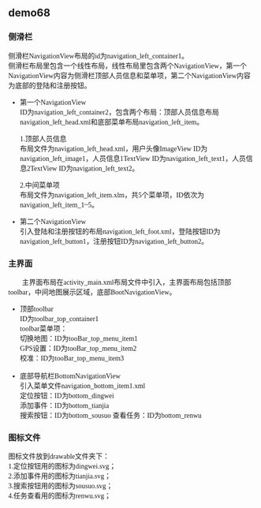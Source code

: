 ## demo68

### 侧滑栏
<font face="宋体">
侧滑栏NavigationView布局的id为navigation_left_container1。<br/>
侧滑栏布局里包含一个线性布局，线性布局里包含两个NavigationView，第一个NavigationView内容为侧滑栏顶部人员信息和菜单项，第二个NavigationView内容为底部的登陆和注册按钮。  

* 第一个NavigationView  
  ID为navigation_left_container2，包含两个布局：顶部人员信息布局navigation_left_head.xml和底部菜单布局navigation_left_item。
   
    1.顶部人员信息  
    布局文件为navigation_left_head.xml，用户头像ImageView ID为navigation_left_image1，人员信息1TextView ID为navigation_left_text1，人员信息2TextView ID为navigation_left_text2。  
   
    2.中间菜单项  
    布局文件为navigation_left_item.xlm，共5个菜单项，ID依次为navigation_left_item_1~5。

* 第二个NavigationView  
  引入登陆和注册按钮的布局navigation_left_foot.xml，登陆按钮ID为navigation_left_button1，注册按钮ID为navigation_left_button2。  
</font>

### 主界面
<font face="宋体">
&emsp;&emsp;主界面布局在activity_main.xml布局文件中引入，主界面布局包括顶部toolbar，中间地图展示区域，底部BootNavigationView。  

* 顶部toolbar  
ID为toolbar_top_container1  
toolbar菜单项：  
切换地图：ID为tooBar_top_menu_item1  
GPS设置：ID为tooBar_top_menu_item2  
校准：ID为tooBar_top_menu_item3<br/><br/>
* 底部导航栏BottomNavigationView  
引入菜单文件navigation_bottom_item1.xml  
定位按钮：ID为bottom_dingwei  
添加事件：ID为bottom_tianjia  
搜索按钮：ID为bottom_sousuo
查看任务：ID为bottom_renwu
</font>

### 图标文件
<font face="宋体">
图标文件放到drawable文件夹下：<br/>
1.定位按钮用的图标为dingwei.svg；<br/>
2.添加事件用的图标为tianjia.svg；<br/>
3.搜索按钮用的图标为sousuo.svg；<br/>
4.任务查看用的图标为renwu.svg；
</font>